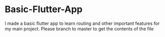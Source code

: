 # Basic-Flutter-App
I made a basic flutter app to learn routing and other important features for my main project.
Please branch to master to get the contents of the file
